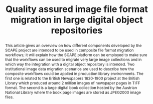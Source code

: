 ---
abstract: This article gives an overview on how different components developed by
  the SCAPE project are intended to be used in composite file format migration workflows;
  it will explain how the SCAPE platform can be employed to make sure that the workflows
  can be used to migrate very large image collections and in which way the integration
  with a digital object repository is intended. Two institutional image data migration
  scenarios are used to describe how the composite workflows could be applied in production
  library environments. The first one is related to the British Newspapers 1620-1900
  project at the British Library which produced around 2 million images of newspaper
  pages in TIFF format. The second is a large digital book collection hosted by the
  Austrian National Library where the book page images are stored as JPEG2000 image
  files.
creators:
- Schlarb, Sven
- Cliff, Peter
- May, Peter
- Palmer, William
- Hahn, Matthias
- Huber-Moerk, Reinhold
- Schindler, Alexander
- Schmidt, Reiner
- van der Knijff, Johan
date: null
document_url: https://services.phaidra.univie.ac.at/api/object/o:378056/download
grand_parent: iPRES
institutions: []
keywords:
- lisbon
landing_page_url: https://phaidra.univie.ac.at/o:378056
language: eng
layout: publication
license: CC BY-SA 2.0 AT
notes_url: null
parent: iPRES 2013
publication_type: paper
size: 132829
slides_url: null
source_name: iPRES
title: Quality assured image file format migration in large digital object repositories
year: 2013
---